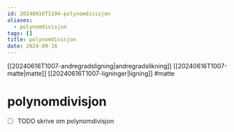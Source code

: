 ```yaml
---
id: 20240916T1104-polynomdivisjon
aliases:
  - polynomdivisjon
tags: []
title: polynomdivisjon
date: 2024-09-16
---
```


[[20240616T1007-andregradsligning|andregradslikning]] [[20240616T1007-matte|matte]] [[20240616T1007-ligninger|ligning]] #matte

# polynomdivisjon

- [ ] TODO skrive om polynomdivisjon
